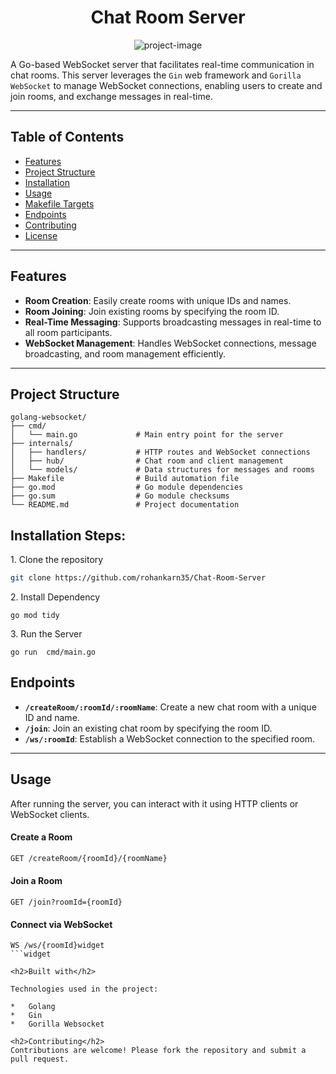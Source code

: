 <h1 align="center" id="title">Chat Room Server</h1>

<p align="center"><img src="https://socialify.git.ci/rohankarn35/Chat-Room-Server/image?font=Bitter&amp;issues=1&amp;language=1&amp;name=1&amp;owner=1&amp;pattern=Solid&amp;pulls=1&amp;stargazers=1&amp;theme=Light" alt="project-image"></p>

A Go-based WebSocket server that facilitates real-time communication in chat rooms. This server leverages the `Gin` web framework and `Gorilla WebSocket` to manage WebSocket connections, enabling users to create and join rooms, and exchange messages in real-time.

---

## **Table of Contents**
- [Features](#features)
- [Project Structure](#project-structure)
- [Installation](#installation)
- [Usage](#usage)
- [Makefile Targets](#makefile-targets)
- [Endpoints](#endpoints)
- [Contributing](#contributing)
- [License](#license)

---

## **Features**
- **Room Creation**: Easily create rooms with unique IDs and names.
- **Room Joining**: Join existing rooms by specifying the room ID.
- **Real-Time Messaging**: Supports broadcasting messages in real-time to all room participants.
- **WebSocket Management**: Handles WebSocket connections, message broadcasting, and room management efficiently.

---

## **Project Structure**

```plaintext
golang-websocket/
├── cmd/
│   └── main.go             # Main entry point for the server
├── internals/
│   ├── handlers/           # HTTP routes and WebSocket connections
│   ├── hub/                # Chat room and client management
│   └── models/             # Data structures for messages and rooms
├── Makefile                # Build automation file
├── go.mod                  # Go module dependencies
├── go.sum                  # Go module checksums
└── README.md               # Project documentation
```


<h2>Installation Steps:</h2>

<p>1. Clone the repository</p>

```bash
git clone https://github.com/rohankarn35/Chat-Room-Server
```

<p>2. Install Dependency</p>

```
go mod tidy
```

<p>3. Run the Server</p>

```
go run  cmd/main.go
```

 ## Endpoints

- **`/createRoom/:roomId/:roomName`**: Create a new chat room with a unique ID and name.
- **`/join`**: Join an existing chat room by specifying the room ID.
- **`/ws/:roomId`**: Establish a WebSocket connection to the specified room.

---

## Usage

After running the server, you can interact with it using HTTP clients or WebSocket clients.


#### Create a Room

```bash
GET /createRoom/{roomId}/{roomName}
```
#### Join a Room
```
GET /join?roomId={roomId}
```
#### Connect via WebSocket
```
WS /ws/{roomId}widget
```widget
  
<h2>Built with</h2>

Technologies used in the project:

*   Golang
*   Gin
*   Gorilla Websocket

<h2>Contributing</h2>
Contributions are welcome! Please fork the repository and submit a pull request.



